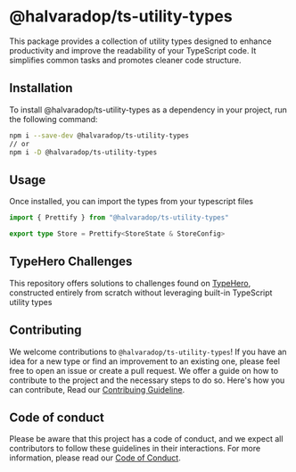 # @halvaradop/ts-utility-types
This package provides a collection of utility types designed to enhance productivity and improve the readability of your TypeScript code. It simplifies common tasks and promotes cleaner code structure.


## Installation
To install @halvaradop/ts-utility-types as a dependency in your project, run the following command:

```bash
npm i --save-dev @halvaradop/ts-utility-types
// or
npm i -D @halvaradop/ts-utility-types

```

## Usage
Once installed, you can import the types from your typescript files
```ts
import { Prettify } from "@halvaradop/ts-utility-types"

export type Store = Prettify<StoreState & StoreConfig>
```

## TypeHero Challenges
This repository offers solutions to challenges found on [TypeHero](https://typehero.dev/), constructed entirely from scratch without leveraging built-in TypeScript utility types

## Contributing
We welcome contributions to `@halvaradop/ts-utility-types`! If you have an idea for a new type or find an improvement to an existing one, please feel free to open an issue or create a pull request. We offer a guide on how to contribute to the project and the necessary steps to do so. Here's how you can contribute, Read our [Contribuing Guideline](https://github.com/halvaradop/.github/blob/master/.github/CONTRIBUTING.md).

## Code of conduct
Please be aware that this project has a code of conduct, and we expect all contributors to follow these guidelines in their interactions. For more information, please read our [Code of Conduct](https://github.com/halvaradop/.github/blob/master/.github/CODE_OF_CONDUCT.md).